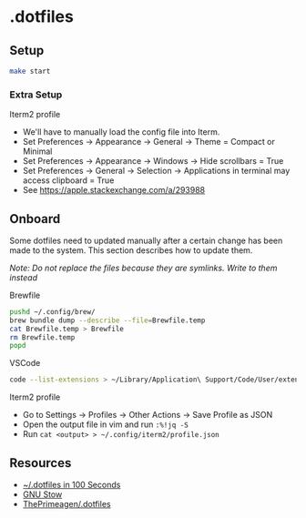 # .dotfiles

## Setup

```sh 
make start
```

### Extra Setup

Iterm2 profile

- We'll have to manually load the config file into Iterm.
- Set Preferences -> Appearance -> General -> Theme = Compact or Minimal
- Set Preferences -> Appearance -> Windows -> Hide scrollbars = True
- Set Preferences -> General -> Selection -> Applications in terminal may access clipboard = True
- See https://apple.stackexchange.com/a/293988

## Onboard

Some dotfiles need to updated manually after a certain change has been made to the system. This section describes how to update them.

_Note: Do not replace the files because they are symlinks. Write to them instead_

Brewfile

```sh
pushd ~/.config/brew/
brew bundle dump --describe --file=Brewfile.temp
cat Brewfile.temp > Brewfile
rm Brewfile.temp
popd
```

VSCode

```sh 
code --list-extensions > ~/Library/Application\ Support/Code/User/extensions.txt
```

Iterm2 profile

- Go to Settings -> Profiles -> Other Actions -> Save Profile as JSON
- Open the output file in vim and run `:%!jq -S`
- Run `cat <output> > ~/.config/iterm2/profile.json`

## Resources

- [~/.dotfiles in 100 Seconds](https://www.youtube.com/watch?v=r_MpUP6aKiQ)
- [GNU Stow](https://www.gnu.org/software/stow/manual/stow.html)
- [ThePrimeagen/.dotfiles](https://github.com/ThePrimeagen/.dotfiles)
